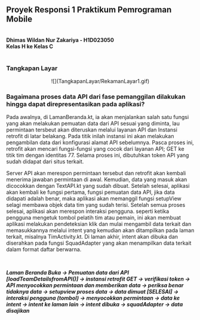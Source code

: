 <h2> Proyek Responsi 1 Praktikum Pemrograman Mobile </h2><br>
<b> Dhimas Wildan Nur Zakariya - H1D023050 </b><br>
<b> Kelas H ke Kelas C </b>
<br><br>

<h3> Tangkapan Layar</h3>
<center>
![](TangkapanLayar/RekamanLayar1.gif)
</center>

<h3>Bagaimana proses data API dari fase pemanggilan dilakukan hingga dapat direpresentasikan pada aplikasi?</h3>

<p>
Pada awalnya, di LamanBeranda.kt, ia akan menjalankan salah satu fungsi yang akan melakukan pemuatan data dari API sesuai yang diminta, lau permintaan tersbeut akan diteruskan melalui layanan API dan Instansi retrofit di latar belakang. Pada titik inilah instansi ini akan melakukan pengambilan data dari konfigurasi alamat API sebelumnya. Pasca proses ini, retrofit akan mencari fungsi-fungsi yang cocok dari layanan API; GET ke titik tim dengan identitas 77. Selama proses ini, dibutuhkan token API yang sudah didapat dari situs terkait.
</p>

<p>
Server API akan merespon permintaan tersebut dan retrofit akan kembali menerima jawaban permintaan di awal. Kemudian, data yang masuk akan dicocokkan dengan TextAPI.kt yang sudah dibuat. Setelah selesai, aplikasi akan kembali ke fungsi pertama, fungsi pemuatan data API, jika data didapati adalah benar, maka aplikasi akan memanggil fungsi setupView selagi membawa objek data tim yang sudah terisi. Setelah semua proses selesai, aplikasi akan merespon interaksi pengguna. seperti ketika pengguna mengetuk tombol pelatih tim atau pemain, ini akan membuat aplikasi melakukan pendeteksian klik dan mulai mengambil data terkait dan memasukkannya melalui intent yang kemudian akan ditampilkan pada laman terkait, misalnya TimActivity.kt. Di laman akhir, intent akan dibuka dan diserahkan pada fungsi SquadAdapter yang akan menampilkan data terkait dalam format daftar berwarna.
</p>

<br>

<b><i>
Laman Beranda Buka -> Pemuatan data dari API [loadTeamDetailsfromAPI()] -> 
instansi retrofit GET -> verifikasi token -> API menyocokkan permintaan dan 
memberikan data -> periksa benar tidaknya data -> setupview proses data -> 
data dimuat [SELESAI] -> interaksi pengguna (tombol) -> menyocokkan permintaan -> 
data ke intent -> intent ke laman lain -> intent dibuka -> squadAdapter -> data disajikan
</b></i>
